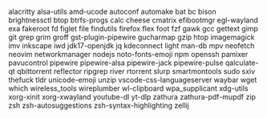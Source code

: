alacritty
alsa-utils
amd-ucode
autoconf
automake
bat
bc
bison
brightnessctl
btop
btrfs-progs
calc
cheese
cmatrix
efibootmgr
egl-wayland
exa
fakeroot
fd
figlet
file
findutils
firefox
flex
foot
fzf
gawk
gcc
gettext
gimp
git
grep
grim
groff
gst-plugin-pipewire
gucharmap
gzip
htop
imagemagick
imv
inkscape
iwd
jdk17-openjdk
jq
kdeconnect
light
man-db
mpv
neofetch
neovim
networkmanager
nodejs
noto-fonts-emoji
npm
openssh
pamixer
pavucontrol
pipewire
pipewire-alsa
pipewire-jack
pipewire-pulse
qalculate-qt
qbittorrent
reflector
ripgrep
river
rtorrent
slurp
smartmontools
sudo
sxiv
thefuck
tldr
unicode-emoji
unzip
vscode-css-languageserver
waybar
wget
which
wireless_tools
wireplumber
wl-clipboard
wpa_supplicant
xdg-utils
xorg-xinit
xorg-xwayland
youtube-dl
yt-dlp
zathura
zathura-pdf-mupdf
zip
zsh
zsh-autosuggestions
zsh-syntax-highlighting
zellij

